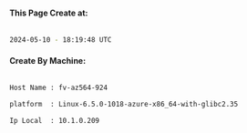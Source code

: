 
   
#### This Page Create at:

```bash

2024-05-10 - 18:19:48 UTC

```

#### Create By Machine:

```bash

Host Name : fv-az564-924

platform  : Linux-6.5.0-1018-azure-x86_64-with-glibc2.35

Ip Local  : 10.1.0.209

```

